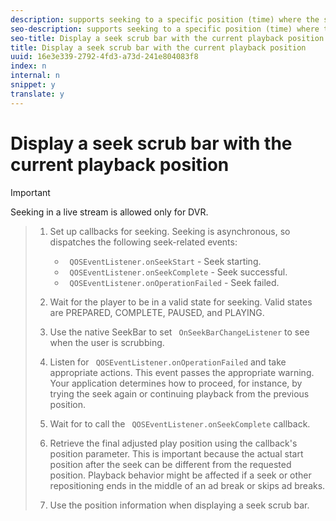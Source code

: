 ```yaml
---
description: supports seeking to a specific position (time) where the stream is a sliding-window playlist, in both video on demand (VOD) and live streams.
seo-description: supports seeking to a specific position (time) where the stream is a sliding-window playlist, in both video on demand (VOD) and live streams.
seo-title: Display a seek scrub bar with the current playback position
title: Display a seek scrub bar with the current playback position
uuid: 16e3e339-2792-4fd3-a73d-241e804083f8
index: n
internal: n
snippet: y
translate: y
---
```


# Display a seek scrub bar with the current playback position


>[!IMPORTANT]
>
>Seeking in a live stream is allowed only for DVR.


>1. Set up callbacks for seeking.
>       Seeking is asynchronous, so  <!-- PH element: phrases/primetime-sdk-name --> dispatches the following seek-related events:
>    
>    * ` QOSEventListener.onSeekStart` - Seek starting.
>    * ` QOSEventListener.onSeekComplete` - Seek successful.
>    * ` QOSEventListener.onOperationFailed` - Seek failed.
>    
>1. Wait for the player to be in a valid state for seeking.
>   Valid states are PREPARED, COMPLETE, PAUSED, and PLAYING.
>
>1. Use the native SeekBar to set ` OnSeekBarChangeListener` to see when the user is scrubbing.
>1. Listen for ` QOSEventListener.onOperationFailed` and take appropriate actions.
>   This event passes the appropriate warning. Your application determines how to proceed, for instance, by trying the seek again or continuing playback from the previous position.
>
>1. Wait for  <!-- PH element: phrases/primetime-sdk-name --> to call the ` QOSEventListener.onSeekComplete` callback.
>1. Retrieve the final adjusted play position using the callback's position parameter.
>   This is important because the actual start position after the seek can be different from the requested position. Playback behavior might be affected if a seek or other repositioning ends in the middle of an ad break or skips ad breaks.
>
>1. Use the position information when displaying a seek scrub bar.
